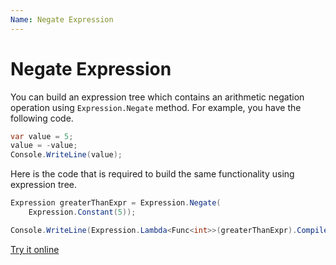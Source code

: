 ```yaml
---
Name: Negate Expression
---
```


# Negate Expression

You can build an expression tree which contains an arithmetic negation operation using `Expression.Negate` method. For example, you have the following code.

```csharp
var value = 5;
value = -value;
Console.WriteLine(value);
```

Here is the code that is required to build the same functionality using expression tree. 

```csharp
Expression greaterThanExpr = Expression.Negate(
    Expression.Constant(5));

Console.WriteLine(Expression.Lambda<Func<int>>(greaterThanExpr).Compile()());
```

[Try it online](https://dotnetfiddle.net/Lan1HQ)